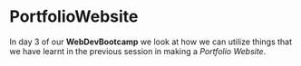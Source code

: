 # PortfolioWebsite

In day 3 of our **WebDevBootcamp** we look at how we can utilize things that we have learnt in the previous session in making a *Portfolio Website*.
